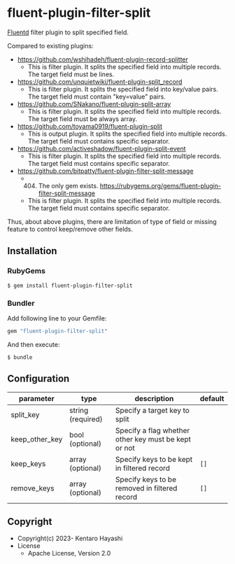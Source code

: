 # fluent-plugin-filter-split

[Fluentd](https://fluentd.org/) filter plugin to split specified field.

Compared to existing plugins:

* https://github.com/wshihadeh/fluent-plugin-record-splitter
  * This is filter plugin. It splits the specified field into multiple records. The target field must be lines.
* https://github.com/unquietwiki/fluent-plugin-split_record
  * This is filter plugin. It splits the specified field into key/value pairs. The target field must contain "key=value" pairs.
* https://github.com/SNakano/fluent-plugin-split-array
  * This is filter plugin. It splits the specified field into multiple records. The target field must be always array.
* https://github.com/toyama0919/fluent-plugin-split
  * This is output plugin. It splits the specified field into multiple records. The target field must contains specific separator.
* https://github.com/activeshadow/fluent-plugin-split-event
  * This is filter plugin. It splits the specified field into multiple records. The target field must contains specific separator.
* https://github.com/bitpatty/fluent-plugin-filter-split-message
  * 404. The only gem exists. https://rubygems.org/gems/fluent-plugin-filter-split-message
  * This is filter plugin. It splits the specified field into multiple records. The target field must contains specific separator.

Thus, about above plugins, there are limitation of type of field or missing feature to control keep/remove other fields.

## Installation

### RubyGems

```
$ gem install fluent-plugin-filter-split
```

### Bundler

Add following line to your Gemfile:

```ruby
gem "fluent-plugin-filter-split"
```

And then execute:

```
$ bundle
```

## Configuration

|parameter|type|description|default|
|---|---|---|---|
|split_key|string (required)|Specify a target key to split||
|keep_other_key|bool (optional)|Specify a flag whether other key must be kept or not||
|keep_keys|array (optional)|Specify keys to be kept in filtered record|`[]`|
|remove_keys|array (optional)|Specify keys to be removed in filtered record|`[]`|

## Copyright

* Copyright(c) 2023- Kentaro Hayashi
* License
  * Apache License, Version 2.0
